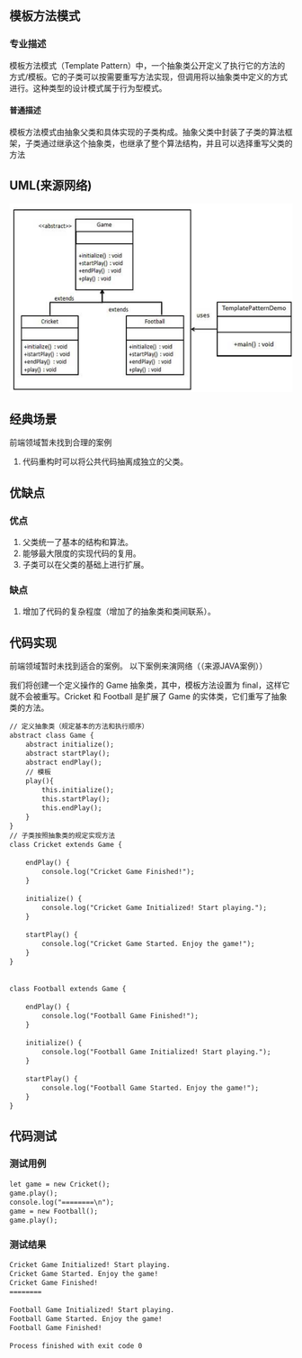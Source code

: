 ## 模板方法模式
### 专业描述
模板方法模式（Template Pattern）中，一个抽象类公开定义了执行它的方法的方式/模板。它的子类可以按需要重写方法实现，但调用将以抽象类中定义的方式进行。这种类型的设计模式属于行为型模式。
#### 普通描述
模板方法模式由抽象父类和具体实现的子类构成。抽象父类中封装了子类的算法框架，子类通过继承这个抽象类，也继承了整个算法结构，并且可以选择重写父类的方法
## UML(来源网络)
![Proxy-UML.png](./template_pattern_uml_diagram.jpg "my-logo")

## 经典场景
前端领域暂未找到合理的案例
1. 代码重构时可以将公共代码抽离成独立的父类。
## 优缺点
### 优点
1. 父类统一了基本的结构和算法。
2. 能够最大限度的实现代码的复用。
2. 子类可以在父类的基础上进行扩展。
### 缺点
1. 增加了代码的复杂程度（增加了的抽象类和类间联系）。
## 代码实现
前端领域暂时未找到适合的案例。
以下案例来演网络（（来源JAVA案例））

我们将创建一个定义操作的 Game 抽象类，其中，模板方法设置为 final，这样它就不会被重写。Cricket 和 Football 是扩展了 Game 的实体类，它们重写了抽象类的方法。
```
// 定义抽象类（规定基本的方法和执行顺序）
abstract class Game {
    abstract initialize();
    abstract startPlay();
    abstract endPlay();
    // 模板
    play(){
        this.initialize();
        this.startPlay();
        this.endPlay();
    }
}
// 子类按照抽象类的规定实现方法
class Cricket extends Game {

    endPlay() {
        console.log("Cricket Game Finished!");
    }

    initialize() {
        console.log("Cricket Game Initialized! Start playing.");
    }

    startPlay() {
        console.log("Cricket Game Started. Enjoy the game!");
    }
}


class Football extends Game {

    endPlay() {
        console.log("Football Game Finished!");
    }

    initialize() {
        console.log("Football Game Initialized! Start playing.");
    }

    startPlay() {
        console.log("Football Game Started. Enjoy the game!");
    }
}

```
## 代码测试
### 测试用例
```
let game = new Cricket();
game.play();
console.log("========\n");
game = new Football();
game.play();

```
### 测试结果
```
Cricket Game Initialized! Start playing.
Cricket Game Started. Enjoy the game!
Cricket Game Finished!
========

Football Game Initialized! Start playing.
Football Game Started. Enjoy the game!
Football Game Finished!

Process finished with exit code 0
```


